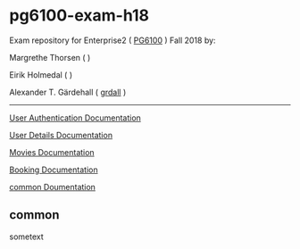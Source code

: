 
# pg6100-exam-h18

Exam repository for Enterprise2 ( <a href="https://github.com/arcuri82/testing_security_development_enterprise_systems">PG6100</a> ) Fall 2018 by:

Margrethe Thorsen ( <a href="https://github.com/"></a> )

Eirik Holmedal ( <a href="https://github.com/"></a> )

Alexander T. Gärdehall ( <a href="https://github.com/grdall">grdall</a> )

<hr>

[ User Authentication Documentation ](/UserAuth/README.md)

[ User Details Documentation ](/UserDetails/README.md)

[ Movies Documentation ](/Movies/README.md)

[ Booking Documentation ](/UserDetails/README.md)

[ common Doumentation ](#common)

<a name="common"></a>
## common

sometext